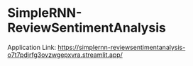 # SimpleRNN-ReviewSentimentAnalysis

Application Link: https://simplernn-reviewsentimentanalysis-o7t7pdjrfg3ovzwgepxvra.streamlit.app/
